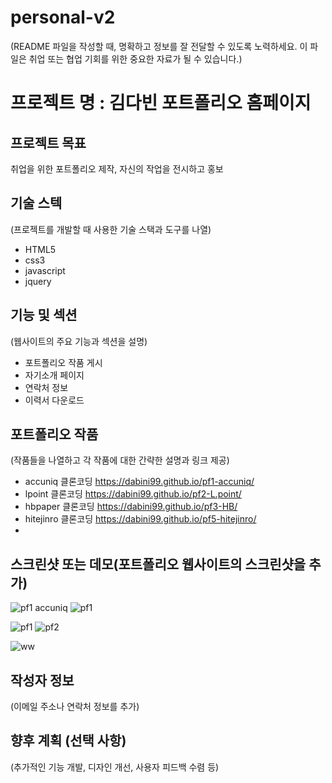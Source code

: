 # personal-v2
(README 파일을 작성할 때, 명확하고 정보를 잘 전달할 수 있도록 노력하세요. 이 파일은 취업 또는 협업 기회를 위한 중요한 자료가 될 수 있습니다.)
# 프로젝트 명 : 김다빈 포트폴리오 홈페이지

## 프로젝트 목표
취업을 위한 포트폴리오 제작, 자신의 작업을 전시하고 홍보

## 기술 스텍
(프로젝트를 개발할 때 사용한 기술 스택과 도구를 나열)
- HTML5
- css3
- javascript
- jquery

## 기능 및 섹션
(웹사이트의 주요 기능과 섹션을 설명)

- 포트폴리오 작품 게시
- 자기소개 페이지
- 연락처 정보
- 이력서 다운로드 

## 포트폴리오 작품
(작품들을 나열하고 각 작품에 대한 간략한 설명과 링크 제공)
- accuniq 클론코딩 https://dabini99.github.io/pf1-accuniq/
- lpoint 클론코딩 https://dabini99.github.io/pf2-L.point/
- hbpaper 클론코딩 https://dabini99.github.io/pf3-HB/
- hitejinro 클론코딩 https://dabini99.github.io/pf5-hitejinro/
- 
## 스크린샷 또는 데모(포트폴리오 웹사이트의 스크린샷을 추가)
![pf1 accuniq](https://github.com/dabini99/personal-v2/assets/150096256/c53f640a-308a-4f73-ad29-235721e1f7c0)
![pf1](https://github.com/dabini99/personal-v2/assets/150096256/b44f7bc5-8268-4211-9ab8-579b2ba4362d)


![pf1](https://github.com/pageservice/personal/assets/71798491/040b7316-5c4c-4a09-b7e8-6c54d60ec832)
![pf2](https://github.com/pageservice/personal/assets/71798491/1a7c723b-1e1b-4cb6-9f45-6b17b89482e9)

![ww](https://github.com/pageservice/personal/assets/71798491/30c357e8-d39b-42e6-9c30-0db7706f73d4)



## 작성자 정보
(이메일 주소나 연락처 정보를 추가)

## 향후 계획 (선택 사항)
(추가적인 기능 개발, 디자인 개선, 사용자 피드백 수렴 등)
